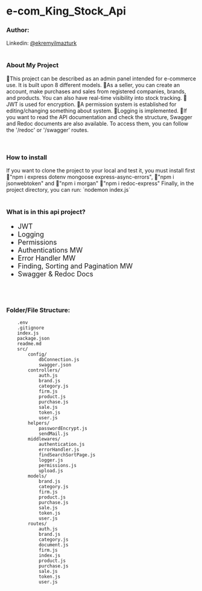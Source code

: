 # e-com_King_Stock_Api

### Author:
Linkedin: [@ekremyilmazturk](https://www.linkedin.com/in/ekrem-yilmazturk/)
<br>
<br>

<h3>About My Project</h3>
<p> 📌This project can be described as an admin panel intended for e-commerce use. It is built upon 8 different models. 📌As a seller, you can create an account, make purchases and sales from registered companies, brands, and products. You can also have real-time visibility into stock tracking. 📌JWT is used for encryption.  📌A permission system is established for editing/changing something about system. 📌Logging is implemented. 📌If you want to read the API documentation and check the structure, Swagger and Redoc documents are also available. To access them, you can follow the '/redoc' or '/swagger' routes.  </p>
<br>

<h3>How to install</h3>
If you want to clone the project to your local and test it, you must install first 📌"npm i express dotenv mongoose express-async-errors",  📌"npm i jsonwebtoken" and 📌"npm i morgan" 📌"npm i redoc-express"
Finally, in the project directory, you can run:  `nodemon index.js`
<br>
<br>

<h3>What is in this api project?</h3>
<ul style="font-size: 18px;">
  <li>JWT</li>
  <li>Logging</li>
  <li>Permissions</li>
  <li>Authentications MW</li>
  <li>Error Handler MW</li>
  <li>Finding, Sorting and Pagination MW</li>
  <li>Swagger & Redoc Docs</li>
</ul>
<br>
<br>

### Folder/File Structure:

```
    .env
    .gitignore
    index.js
    package.json
    readme.md
    src/
        config/
            dbConnection.js
            swagger.json
        controllers/
            auth.js
            brand.js
            category.js
            firm.js
            product.js
            purchase.js
            sale.js
            token.js
            user.js
        helpers/
            passwordEncrypt.js
            sendMail.js
        middlewares/
            authentication.js
            errorHandler.js
            findSearchSortPage.js
            logger.js
            permissions.js
            upload.js
        models/
            brand.js
            category.js
            firm.js
            product.js
            purchase.js
            sale.js
            token.js
            user.js
        routes/
            auth.js
            brand.js
            category.js
            document.js
            firm.js
            index.js
            product.js
            purchase.js
            sale.js
            token.js
            user.js
```